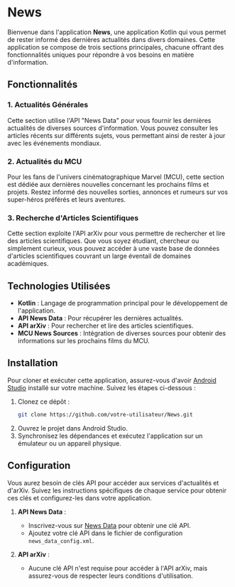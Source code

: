 # News

Bienvenue dans l'application **News**, une application Kotlin qui vous permet de rester informé des dernières actualités dans divers domaines. Cette application se compose de trois sections principales, chacune offrant des fonctionnalités uniques pour répondre à vos besoins en matière d'information.

## Fonctionnalités

### 1. Actualités Générales
Cette section utilise l'API "News Data" pour vous fournir les dernières actualités de diverses sources d'information. Vous pouvez consulter les articles récents sur différents sujets, vous permettant ainsi de rester à jour avec les événements mondiaux.

### 2. Actualités du MCU
Pour les fans de l'univers cinématographique Marvel (MCU), cette section est dédiée aux dernières nouvelles concernant les prochains films et projets. Restez informé des nouvelles sorties, annonces et rumeurs sur vos super-héros préférés et leurs aventures.

### 3. Recherche d'Articles Scientifiques
Cette section exploite l'API arXiv pour vous permettre de rechercher et lire des articles scientifiques. Que vous soyez étudiant, chercheur ou simplement curieux, vous pouvez accéder à une vaste base de données d'articles scientifiques couvrant un large éventail de domaines académiques.

## Technologies Utilisées

- **Kotlin** : Langage de programmation principal pour le développement de l'application.
- **API News Data** : Pour récupérer les dernières actualités.
- **API arXiv** : Pour rechercher et lire des articles scientifiques.
- **MCU News Sources** : Intégration de diverses sources pour obtenir des informations sur les prochains films du MCU.

## Installation

Pour cloner et exécuter cette application, assurez-vous d'avoir [Android Studio](https://developer.android.com/studio) installé sur votre machine. Suivez les étapes ci-dessous :

1. Clonez ce dépôt :
    ```sh
    git clone https://github.com/votre-utilisateur/News.git
    ```
2. Ouvrez le projet dans Android Studio.
3. Synchronisez les dépendances et exécutez l'application sur un émulateur ou un appareil physique.

## Configuration

Vous aurez besoin de clés API pour accéder aux services d'actualités et d'arXiv. Suivez les instructions spécifiques de chaque service pour obtenir ces clés et configurez-les dans votre application.

1. **API News Data** :
   - Inscrivez-vous sur [News Data](https://newsdata.io) pour obtenir une clé API.
   - Ajoutez votre clé API dans le fichier de configuration `news_data_config.xml`.

2. **API arXiv** :
   - Aucune clé API n'est requise pour accéder à l'API arXiv, mais assurez-vous de respecter leurs conditions d'utilisation.
